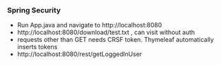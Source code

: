 ### Spring Security

- Run App.java and navigate to http://localhost:8080
- http://localhost:8080/download/test.txt , can visit without auth
- requests other than GET needs CRSF token. Thymeleaf automatically inserts tokens
- http://localhost:8080/rest/getLoggedInUser

